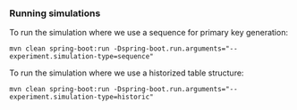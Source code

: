 ### Running simulations

To run the simulation where we use a sequence for primary key generation:
```
mvn clean spring-boot:run -Dspring-boot.run.arguments="--experiment.simulation-type=sequence"
```

To run the simulation where we use a historized table structure:
```
mvn clean spring-boot:run -Dspring-boot.run.arguments="--experiment.simulation-type=historic"
```
